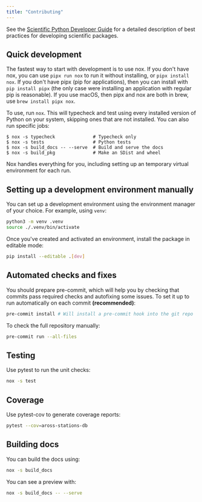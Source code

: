 ```yaml
---
title: "Contributing"
---
```


See the [Scientific Python Developer Guide][spc-dev-intro] for a detailed
description of best practices for developing scientific packages.

[spc-dev-intro]: https://learn.scientific-python.org/development/


## Quick development

The fastest way to start with development is to use nox. If you don't have nox,
you can use `pipx run nox` to run it without installing, or `pipx install nox`.
If you don't have pipx (pip for applications), then you can install with
`pip install pipx` (the only case were installing an application with regular
pip is reasonable). If you use macOS, then pipx and nox are both in brew, use
`brew install pipx nox`.

To use, run `nox`. This will typecheck and test using every installed version of
Python on your system, skipping ones that are not installed. You can also run
specific jobs:

```console
$ nox -s typecheck              # Typecheck only
$ nox -s tests                  # Python tests
$ nox -s build_docs -- --serve  # Build and serve the docs
$ nox -s build_pkg              # Make an SDist and wheel
```

Nox handles everything for you, including setting up an temporary virtual
environment for each run.


## Setting up a development environment manually

You can set up a development environment using the environment manager of your choice.
For example, using `venv`:

```bash
python3 -m venv .venv
source ./.venv/bin/activate
```

Once you've created and activated an environment, install the package in editable mode:

```bash
pip install --editable .[dev]
```


## Automated checks and fixes

You should prepare pre-commit, which will help you by checking that commits pass
required checks and autofixing some issues. To set it up to run automatically on each
commit **(recommended)**:

```bash
pre-commit install # Will install a pre-commit hook into the git repo
```

To check the full repository manually:

```bash
pre-commit run --all-files
```


## Testing

Use pytest to run the unit checks:

```bash
nox -s test
```


## Coverage

Use pytest-cov to generate coverage reports:

```bash
pytest --cov=aross-stations-db
```


## Building docs

You can build the docs using:

```bash
nox -s build_docs
```

You can see a preview with:

```bash
nox -s build_docs -- --serve
```
